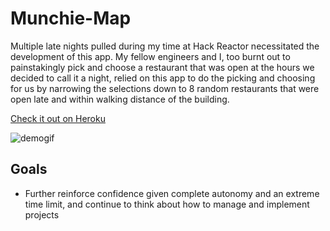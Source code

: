 # Munchie-Map
Multiple late nights pulled during my time at Hack Reactor necessitated the development of this app. My fellow engineers and I, too burnt out to painstakingly pick and choose a restaurant that was open at the hours we decided to call it a night, relied on this app to do the picking and choosing for us by narrowing the selections down to 8 random restaurants that were open late and within walking distance of the building. 

[Check it out on Heroku](https://agile-wildwood-47781.herokuapp.com/)

![demogif](https://media.giphy.com/media/MaIopJAgOZIUHe3UGL/giphy.gif)

## Goals
- Further reinforce confidence given complete autonomy and an extreme time limit, and continue to think about how to manage and implement projects
